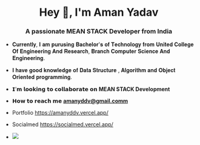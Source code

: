 
<h1 align="center">Hey 👋, I'm Aman Yadav</h1>  
<h3 align="center">A passionate MEAN STACK Developer from India</h3>

- 𝐂𝐮𝐫𝐫𝐞𝐧𝐭𝐥𝐲, 𝐈 𝐚𝐦 𝐩𝐮𝐫𝐮𝐬𝐢𝐧𝐠 𝐁𝐚𝐜𝐡𝐞𝐥𝐨𝐫'𝐬 𝐨𝐟 𝐓𝐞𝐜𝐡𝐧𝐨𝐥𝐨𝐠𝐲 𝐟𝐫𝐨𝐦 𝐔𝐧𝐢𝐭𝐞𝐝 𝐂𝐨𝐥𝐥𝐞𝐠𝐞 𝐎𝐟 𝐄𝐧𝐠𝐢𝐧𝐞𝐞𝐫𝐢𝐧𝐠 𝐀𝐧𝐝 𝐑𝐞𝐬𝐞𝐚𝐫𝐜𝐡, 𝐁𝐫𝐚𝐧𝐜𝐡 𝐂𝐨𝐦𝐩𝐮𝐭𝐞𝐫 𝐒𝐜𝐢𝐞𝐧𝐜𝐞 𝐀𝐧𝐝 𝐄𝐧𝐠𝐢𝐧𝐞𝐞𝐫𝐢𝐧𝐠.

- 𝐈 𝐡𝐚𝐯𝐞 𝐠𝐨𝐨𝐝 𝐤𝐧𝐨𝐰𝐥𝐞𝐝𝐠𝐞 𝐨𝐟 𝐃𝐚𝐭𝐚 𝐒𝐭𝐫𝐮𝐜𝐭𝐮𝐫𝐞 , 𝐀𝐥𝐠𝐨𝐫𝐢𝐭𝐡𝐦 𝐚𝐧𝐝 𝐎𝐛𝐣𝐞𝐜𝐭 𝐎𝐫𝐢𝐞𝐧𝐭𝐞𝐝 𝐩𝐫𝐨𝐠𝐫𝐚𝐦𝐦𝐢𝐧𝐠.

- 𝗜’𝗺 𝗹𝗼𝗼𝗸𝗶𝗻𝗴 𝘁𝗼 𝗰𝗼𝗹𝗹𝗮𝗯𝗼𝗿𝗮𝘁𝗲 𝗼𝗻 **MEAN STACK Development**

- 𝗛𝗼𝘄 𝘁𝗼 𝗿𝗲𝗮𝗰𝗵 𝗺𝗲 **amanyddv@gmail.comm**
- Portfolio https://amanyddv.vercel.app/
- Socialmed https://socialmed.vercel.app/
- ![](https://komarev.com/ghpvc/?username=amanyddv)










